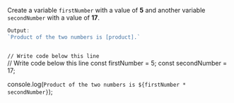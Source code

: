 Create a variable `firstNumber`
with a value of **5**
and
another variable `secondNumber`
with a value of **17**.

```js
Output:
`Product of the two numbers is [product].`
```

<codeblock language="javascript" type="exercise" testMode="fixedInput">
<code>
// Write code below this line
</code>

<solution>
// Write code below this line
const firstNumber = 5;
const secondNumber = 17;

console.log(`Product of the two numbers is ${firstNumber * secondNumber}`);
</solution>
</codeblock>
